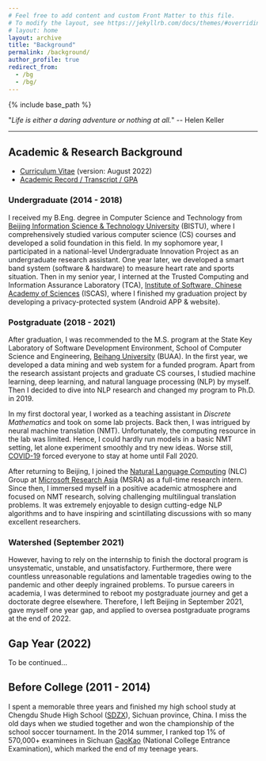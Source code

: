 ```yaml
---
# Feel free to add content and custom Front Matter to this file.
# To modify the layout, see https://jekyllrb.com/docs/themes/#overriding-theme-defaults
# layout: home
layout: archive
title: "Background"
permalink: /background/
author_profile: true
redirect_from:
  - /bg
  - /bg/
---
```


{% include base_path %}

<script src="https://polyfill.io/v3/polyfill.min.js?features=es6"></script>
<script id="MathJax-script" async src="https://cdn.jsdelivr.net/npm/mathjax@3/es5/tex-mml-chtml.js"></script>
<script>
MathJax = {
  tex: {
    inlineMath: [['$', '$']],
    processEscapes: true
  }
};
</script>

"*Life is either a daring adventure or nothing at all.*" -- Helen Keller

---

## Academic & Research Background

<!-- * [Curriculum Vitae](https://yuweiyin.github.io/cv/) ([CV PDF](https://yuweiyin.github.io/files/cv/CV-YuweiYin-Joey.pdf)) (version: July 2022) -->
* [Curriculum Vitae](https://yuweiyin.github.io/files/cv/CV-YuweiYin-Joey.pdf) (version: August 2022)
* [Academic Record / Transcript / GPA](https://yuweiyin.github.io/gpa/)

### Undergraduate (2014 - 2018)

I received my B.Eng. degree in Computer Science and Technology from [Beijing Information Science & Technology University](https://english.bistu.edu.cn/) (BISTU), where I comprehensively studied various computer science (CS) courses and developed a solid foundation in this field. In my sophomore year, I participated in a national-level Undergraduate Innovation Project as an undergraduate research assistant. One year later, we developed a smart band system (software & hardware) to measure heart rate and sports situation. Then in my senior year, I interned at the Trusted Computing and Information Assurance Laboratory (TCA), [Institute of Software, Chinese Academy of Sciences](http://english.is.cas.cn/) (ISCAS), where I finished my graduation project by developing a privacy-protected system (Android APP & website).
<!-- where I finished my graduation project by developing a privacy-protected system (Android APP & website) and won an excellent award -->
<!-- One year later, we developed a smart band system (software & hardware) to measure the heart rate and sports situation and published a journal paper. -->
<!-- where I finished my graduation project (excellent award) by developing a privacy-protected system (Android APP & website) based on single sign-on (SSO) and OAuth 2.0 & OpenID Connect. -->

### Postgraduate (2018 - 2021)

After graduation, I was recommended to the M.S. program at the State Key Laboratory of Software Development Environment, School of Computer Science and Engineering, [Beihang University](https://ev.buaa.edu.cn/) (BUAA). In the first year, we developed a data mining and web system for a funded program. Apart from the research assistant projects and graduate CS courses, I studied machine learning, deep learning, and natural language processing (NLP) by myself. Then I decided to dive into NLP research and changed my program to Ph.D. in 2019.

In my first doctoral year, I worked as a teaching assistant in *Discrete Mathematics* and took on some lab projects. Back then, I was intrigued by neural machine translation (NMT). Unfortunately, the computing resource in the lab was limited. Hence, I could hardly run models in a basic NMT setting, let alone experiment smoothly and try new ideas. Worse still, [COVID-19](https://en.wikipedia.org/wiki/COVID-19) forced everyone to stay at home until Fall 2020.

<!-- I decided to take an internship in the research group of a technology company with adequate computing resources. Then -->
After returning to Beijing, I joined the [Natural Language Computing](https://www.microsoft.com/en-us/research/group/natural-language-computing/) (NLC) Group at [Microsoft Research Asia](https://www.microsoft.com/en-us/research/lab/microsoft-research-asia/) (MSRA) as a full-time research intern. Since then, I immersed myself in a positive academic atmosphere and focused on NMT research, solving challenging multilingual translation problems. It was extremely enjoyable to design cutting-edge NLP algorithms and to have inspiring and scintillating discussions with so many excellent researchers.

### Watershed (September 2021)

However, having to rely on the internship to finish the doctoral program is unsystematic, unstable, and unsatisfactory. Furthermore, there were countless unreasonable regulations and lamentable tragedies owing to the pandemic and other deeply ingrained problems. To pursue careers in academia, I was determined to reboot my postgraduate journey and get a doctorate degree elsewhere. Therefore, I left Beijing in September 2021, gave myself one year gap, and applied to oversea postgraduate programs at the end of 2022.

<!-- One who lived there could vividly tell how miserable the environment was. -->
<!-- To pursue careers in academia, I was determined to reboot my postgraduate journey and get a doctorate degree elsewhere, such as in America. Since Beihang University was the top target of the [Presidential Proclamation 10043](https://en.wikipedia.org/wiki/Proclamation_10043) (PP 10043), I chose to forgo the postgraduate degree there in order to have a better chance of getting the VISA and admission. -->

## Gap Year (2022)

To be continued...

## Before College (2011 - 2014)

I spent a memorable three years and finished my high school study at Chengdu Shude High School ([SDZX](http://www.sdzx.net/)), Sichuan province, China. I miss the old days when we studied together and won the championship of the school soccer tournament. In the 2014 summer, I ranked top 1% of 570,000+ examinees in Sichuan [GaoKao](https://en.wikipedia.org/wiki/Gaokao) (National College Entrance Examination), which marked the end of my teenage years.

